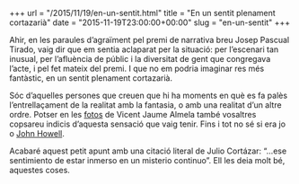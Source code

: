 +++
url = "/2015/11/19/en-un-sentit.html"
title = "En un sentit plenament cortazarià"
date = "2015-11-19T23:00:00+00:00"
slug = "en-un-sentit"
+++

Ahir, en les paraules d’agraïment pel premi de narrativa breu Josep Pascual Tirado, vaig dir que em sentia aclaparat per la situació: per l’escenari tan inusual, per l’afluència de públic i la diversitat de gent que congregava l’acte, i pel fet mateix del premi. I que no em podria imaginar res més fantàstic, en un sentit plenament cortazarià.

Sóc d’aquelles persones que creuen que hi ha moments en què es fa palès l’entrellaçament de la realitat amb la fantasia, o amb una realitat d’un altre ordre. Potser en les [fotos](https://www.facebook.com/media/set/?set=a.10208292300449635&type=3) de Vicent Jaume Almela també vosaltres copsareu indicis d’aquesta sensació que vaig tenir. Fins i tot no sé si era jo o [John Howell](http://www.google.com/search?q=Instrucciones+para+John+Howell).

Acabaré aquest petit apunt amb una citació literal de Julio Cortázar: “…ese sentimiento de estar inmerso en un misterio continuo”. Ell les deia molt bé, aquestes coses.

